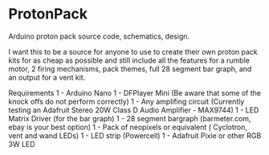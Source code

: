 # ProtonPack
Arduino proton pack source code, schematics, design. 

I want this to be a source for anyone to use to create their own proton pack kits for as cheap as possible and still include all the features for a rumble motor, 2 firing mechanisms, pack themes, full 28 segment bar graph, and an output for a vent kit.

Requirements
1 - Arduino Nano
1 - DFPlayer Mini (Be aware that some of the knock offs do not perform correctly)
1 - Any amplifing circuit (Currently testing an Adafruit Stereo 20W Class D Audio Amplifier - MAX9744)
1 - LED Matrix Driver (for the bar graph)
1 - 28 segment bargraph (barmeter.com, ebay is your best option)
1 - Pack of neopixels or equivalent ( Cyclotron, vent and wand LEDs)
1 - LED strip (Powercell)
1 - Adafruit Pixie or other RGB 3W LED
